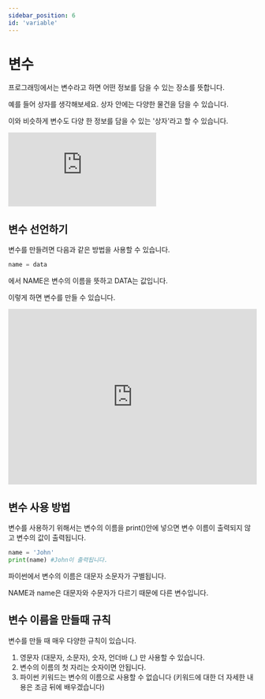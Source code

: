 ```yaml
---
sidebar_position: 6
id: 'variable'
---
```


# 변수

프로그래밍에서는 변수라고 하면 어떤 정보를 담을 수 있는 장소를 뜻합니다.

예를 들어 상자를 생각해보세요. 상자 안에는 다양한 물건을 담을 수 있습니다.

이와 비슷하게 변수도 다양 한 정보를 담을 수 있는 '상자'라고 할 수 있습니다.

<iframe src="https://www.youtube.com/embed/Qu5_eBK6OkI" title="YouTube video player" frameborder="0" allow="accelerometer; autoplay; clipboard-write; encrypted-media; gyroscope; picture-in-picture" allowfullscreen></iframe>

## 변수 선언하기

변수를 만들려면 다음과 같은 방법을 사용할 수 있습니다.

```python
name = data
```

에서 NAME은 변수의 이름을 뜻하고 DATA는 값입니다.

이렇게 하면 변수를 만들 수 있습니다.

<iframe src="https://trinket.io/embed/python/a5d980683b" width="100%" height="356" frameborder="0" marginwidth="0" marginheight="0" allowfullscreen></iframe>

## 변수 사용 방법

변수를 사용하기 위해서는 변수의 이름을 print()안에 넣으면 변수 이름이 출력되지 않고 변수의 값이 출력됩니다.

```python
name = 'John'
print(name) #John이 출력됩니다.
```

파이썬에서 변수의 이름은 대문자 소문자가 구별됩니다.

NAME과 name은 대문자와 수문자가 다르기 때문에 다른 변수입니다.

## 변수 이름을 만들때 규칙

변수를 만들 때 매우 다양한 규칙이 있습니다.

1. 영문자 (대문자, 소문자), 숫자, 언더바 (\_) 만 사용할 수 있습니다.
2. 변수의 이름의 첫 자리는 숫자이면 안됩니다.
3. 파이썬 키워드는 변수의 이름으로 사용할 수 없습니다 (키워드에 대한 더 자세한 내용은 조금 뒤에 배우겠습니다)
